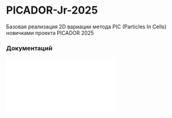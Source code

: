 # PICADOR-Jr-2025
Базовая реализация 2D вариации метода PIC (Particles In Cells) новичками проекта PICADOR 2025

### Документаций
![Click Here](Documentation/Documentation.md)
